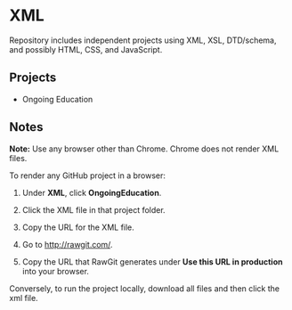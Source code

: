 # XML
Repository includes independent projects using XML, XSL, DTD/schema, and possibly HTML, CSS, and JavaScript.

## Projects
* Ongoing Education

## Notes

**Note:** Use any browser other than Chrome. Chrome does not render XML files.

To render any GitHub project in a browser:

1. Under **XML**, click **OngoingEducation**.

2. Click the XML file in that project folder.

3. Copy the URL for the XML file.

4. Go to http://rawgit.com/.

5. Copy the URL that RawGit generates under **Use this URL in production** into your browser.


Conversely, to run the project locally, download all files and then click the xml file.
